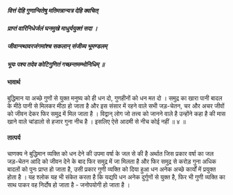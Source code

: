 ##### वित्तं देहि गुणान्वितेषु मतिमन्नान्यत्र देहि क्वचित्
##### प्राप्तं वारिनिधेर्जलं घनमुखे माधुर्ययुक्तं सदा ।
##### जीवान्स्थावरजंगमांश्च सकलान् संजीव्य भूमण्डलम्
##### भूयः पश्य तदेव कोटिगुणितं गच्छन्तमम्भोनिधिम् ॥

#### भावार्थ

बुद्धिमान या अच्छे गुणों से युक्त मनुष्य को ही धन दो, गुणहीनों को धन मत दो । समुद्र का खारा पानी बादल के मीठे पानी से मिलकर मीठा हो जाता है और इस संसार में रहने वाले सभी जड़-चेतन, चर और अचर जीवों को जीवन देकर फिर समुद्र में मिल जाता है । विद्वान् लोग जो तत्त्व को जानने वाले है उन्होंने कहा है की मास खाने वाले चांडालो से हजार गुना नीच है । इसलिए ऐसे आदमी से नीच कोई नहीं ॥ ४ ॥

#### तात्पर्य

चाणक्य ने बुद्धिमान व्यक्ति को धन देने की उपमा वर्षा के जल से की है अर्थात जिस प्रकार वर्षा का जल जड़-चेतन आदि को जीवन देने के बाद फिर समुद्र में जा मिलता है और फिर समुद्र से करोड़ गुना अधिक बादलों को पुनः प्राप्त हो जाता है, उसी प्रकार गुणी व्यक्ति को दिया हुआ धन अनेक अच्छे कार्यों में प्रयुक्त होता है । यह श्लोक यह भी संकेत करता है कि यद्यपि धन अनेक दुर्गुणों से युक्त है, फिर भी गुणी व्यक्ति का साथ पाकर वह निर्दोष हो जाता है - जनोपयोगी हो जाता है ।
